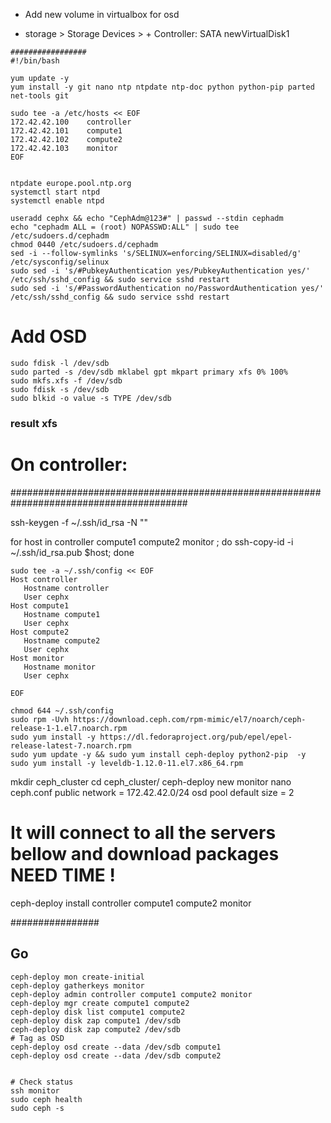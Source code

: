 

* Add new volume in virtualbox for osd

* storage > Storage Devices > + Controller: SATA newVirtualDisk1
```
#################
#!/bin/bash

yum update -y
yum install -y git nano ntp ntpdate ntp-doc python python-pip parted net-tools git

sudo tee -a /etc/hosts << EOF
172.42.42.100    controller
172.42.42.101    compute1
172.42.42.102    compute2
172.42.42.103    monitor
EOF


ntpdate europe.pool.ntp.org
systemctl start ntpd
systemctl enable ntpd

useradd cephx && echo "CephAdm@123#" | passwd --stdin cephadm
echo "cephadm ALL = (root) NOPASSWD:ALL" | sudo tee /etc/sudoers.d/cephadm
chmod 0440 /etc/sudoers.d/cephadm
sed -i --follow-symlinks 's/SELINUX=enforcing/SELINUX=disabled/g' /etc/sysconfig/selinux
sudo sed -i 's/#PubkeyAuthentication yes/PubkeyAuthentication yes/' /etc/ssh/sshd_config && sudo service sshd restart
sudo sed -i 's/#PasswordAuthentication no/PasswordAuthentication yes/' /etc/ssh/sshd_config && sudo service sshd restart

```
# Add OSD

```
sudo fdisk -l /dev/sdb
sudo parted -s /dev/sdb mklabel gpt mkpart primary xfs 0% 100%
sudo mkfs.xfs -f /dev/sdb
sudo fdisk -s /dev/sdb
sudo blkid -o value -s TYPE /dev/sdb

```
### result xfs

# On controller:

########################################################################################

ssh-keygen -f ~/.ssh/id_rsa -N ""

for host in controller compute1 compute2 monitor ; do ssh-copy-id -i ~/.ssh/id_rsa.pub $host; done

```
sudo tee -a ~/.ssh/config << EOF
Host controller
   Hostname controller
   User cephx
Host compute1
   Hostname compute1
   User cephx
Host compute2
   Hostname compute2
   User cephx
Host monitor
   Hostname monitor
   User cephx

EOF

chmod 644 ~/.ssh/config
sudo rpm -Uvh https://download.ceph.com/rpm-mimic/el7/noarch/ceph-release-1-1.el7.noarch.rpm
sudo yum install -y https://dl.fedoraproject.org/pub/epel/epel-release-latest-7.noarch.rpm
sudo yum update -y && sudo yum install ceph-deploy python2-pip  -y
sudo yum install -y leveldb-1.12.0-11.el7.x86_64.rpm

```

mkdir ceph_cluster
cd ceph_cluster/
ceph-deploy new monitor
nano ceph.conf
public network = 172.42.42.0/24
osd pool default size = 2

# It will connect to all the servers bellow and download packages NEED TIME !
ceph-deploy install controller compute1 compute2 monitor

################
## Go 
```
ceph-deploy mon create-initial
ceph-deploy gatherkeys monitor
ceph-deploy admin controller compute1 compute2 monitor
ceph-deploy mgr create compute1 compute2
ceph-deploy disk list compute1 compute2
ceph-deploy disk zap compute1 /dev/sdb
ceph-deploy disk zap compute2 /dev/sdb
# Tag as OSD
ceph-deploy osd create --data /dev/sdb compute1
ceph-deploy osd create --data /dev/sdb compute2


# Check status
ssh monitor
sudo ceph health
sudo ceph -s

```
